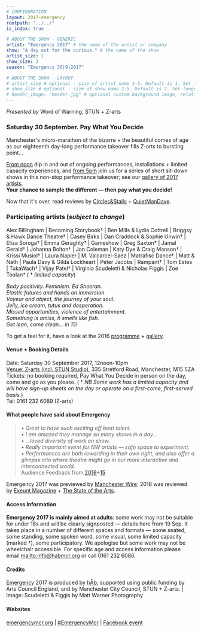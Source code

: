 ```yaml
---
# CONFIGURATION
layout: 2017-emergency
rootpath: "../../"
is_index: true

# ABOUT THE SHOW - GENERIC
artist: "Emergency 2017" # the name of the artist or company
show: "A day out for the curious." # the name of the show
artist_size: 1
show_size: 3
season: "Emergency 30|9|2017"

# ABOUT THE SHOW - LAYOUT
# artist_size # optional - size of artist name 1-5. Default is 1. Set longer names to lower values
# show_size # optional - size of show name 2-5. Default is 2. Set longer names to lower values
# header_image: "header.jpg" # optional custom background image, relative to current page
---
```

*Presented by* Word of Warning, STUN *+* Z-arts           
         
### Saturday 30 September. Pay What You Decide             
Manchester's micro-marathon of the bizarre + the beautiful comes of age as our eighteenth day-long performance takeover fills Z-arts to bursting point…        
             
[From noon](/current/2017-emergency/afternoon) dip in and out of ongoing performances, installations + limited capacity experiences, and [from 5pm](/current/2017-emergency/evening) join us for a series of short sit-down shows in this non-stop performance takeover; see our [gallery of 2017 artists](/galleries/2017-emergencypre).<br>**Your chance to sample the different — then pay what you decide!**        
        
Now that it's over, read reviews by <a href="http://circlesandstalls.wordpress.com/2017/10/01/emergency-2017" target="_blank">Circles&Stalls</a> + <a href="http://quietmandave.co.uk/2017/10/emergency-2017" target="_blank">QuietManDave</a>.         
        
### Participating artists (*subject to change*)        
Alex Billingham | Becoming Storybook† | Ben Mills & Lydia Cottrell | Briggsy & Hawk Dance Theatre† | Casey Birks | Dan Craddock & Sophie Unwin† | Eliza Soroga† | Emma Geraghty† | Gameshow | Greg Saxton† | Jamal Gerald† | Johanna Bolton† | Jon Coleman | Katy Dye & Craig Manson† | Krissi Musiol† | Laura Napier | M. Valcarcel-Saez | Matrafisc Dance† | Matt & Nath | Paula Davy & Gilda Lockheart | Peter Jacobs | Rampant† | Tom Estes | TukaWach† | Vijay Patel† | Virginia Scudeletti & Nicholas Figgis | Zoe Toolan† ( † *limited capacity*)            
              
*Body positivity. Feminism. Ed Sheeran.<br>Elastic futures and hands on immersion.<br>Voyeur and object, the journey of your soul.<br>Jelly, ice cream, tutus and desperation.<br>Missed opportunities, violence of entertainment.<br>Something is amiss, it smells like fish.<br>Get lean, come clean… in 15!*           
           
To get a feel for it, have a look at the 2016 [programme](/archive/2016-emergency) + [gallery](/galleries/2016-emergency).         
         
#### Venue + Booking Details         
Date: Saturday 30 September 2017, 12noon-10pm           
[Venue: Z-arts (incl. STUN Studio)](http://www.z-arts.org/about-us/getting-here), 335 Stretford Road, Manchester, M15 5ZA        
Tickets: no booking required, Pay What You Decide in person on the day, come and go as you please. ( † *NB Some work has a limited capacity and will have sign-up sheets on the day or operate on a first-come, first-served basis.*)        
Tel: 0161 232 6089 (Z-arts)          
         
#### What people have said about Emergency         
>• *Great to have such exciting off beat talent.*<br>• *I am amazed they manage so many shows in a day…*<br>• *…loved diversity of work on show.*<br>• *Really important event for NW artists — safe space to experiment.*<br>• *Performances are both rewarding in their own right, and also offer a glimpse into where theatre might go in our more interactive and interconnected world.*<br>Audience Feedback from [2016](/archive/2016-emergency)+[15](/archive/2015-emergency)             
           
Emergency 2017 was previewed by <a href="http://manchesterwire.co.uk/#!/performance-festival-emergency-2017-ft-giant-tiddlywinks-sleep-experiments-at-z-arts" target="_blank">Manchester Wire</a>; 2016 was reviewed by <a href="http://exeuntmagazine.com/features/emergency-festival-free-non-stop-performance-manchester" target="_blank">Exeunt Magazine</a> + <a href="http://www.thestateofthearts.co.uk/features/review-emergency-z-arts" target="_blank">The State of the Arts</a>.        
          
#### Access Information       
**Emergency 2017 is mainly aimed at adults**: some work may not be suitable for under 18s and will be clearly signposted — details here from 19 Sep. It takes place in a number of different spaces and formats — some seated, some standing, some spoken word, some visual, some limited capacity (marked †), some participatory. We apologise but some work may not be wheelchair accessible. For specific age and access information please email <mailto:info@habmcr.org> or call 0161 232 6086.     
            
#### Credits         
[Emergency](/hab/emergency) 2017 is produced by [hÅb](/hab); supported using public funding by Arts Council England, and by Manchester City Council, STUN + Z-arts. | Image: Scudeletti & Figgis by Matt Warner Photography        
        
#### Websites
<a href="http://emergencymcr.org" target="_blank">emergencymcr.org</a> | <a href="http://twitter.com/hashtag/EmergencyMcr" target="_blank">#EmergencyMcr</a> | <a href="http://www.facebook.com/events/126871721220622" target="_blank">Facebook event</a>
